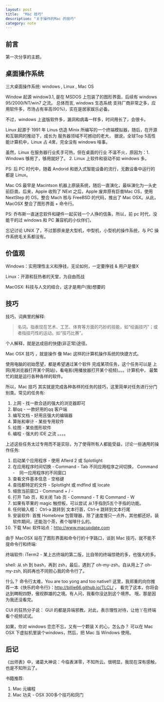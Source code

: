 ```yaml
---
layout: post
title:  "Mac 技巧"
description: "关于操作的Mac 的技巧"
category: note
---
```


## 前言

第一次分享的主题。

## 桌面操作系统

三大桌面操作系统: windows , Linux , Mac OS

Window 起源 window3.1, 是在 MSDOS 上包装了的图形界面，后续有 windows 95/2000/NT/win7 之流。 总体而言, windows 生态系统
支持厂商非常之多，应用软件多，市场占有率高(90%)，实在是居家娱乐必备。

不过，windows 上盗版软件多，漏洞和病毒一样多，时间用长了，会很卡。

Linux 起源于 1991 年 Linus 仿造 Minix 所编写的一个终端模拟器，随后，在开源和互联网的推动下，成长为 服务器领域不可撼动的老大，
据说，全球Top 5高性能计算机中，Linux 占 4席，完全没有 windows 啥事。

虽然，Linux 在服务器行业炙手可热，但在桌面的行业 不温不火，原因为：1.  Windows 够用了，够用就好了。 2. Linux 上软件和驱动不如 windows 多。

PS: 后 PC 时代中，随着 Andorid 和嵌入式智能设备的流行，无数设备中运行的都是 Linux。

Mac OS 最早是 Macintson 机器上原装系统，随后一直演化，最纵演化为一头史前巨兽。后来，Apple 收购了 NExt 之后，Apple 废弃原有巨兽Mac OS，使用 NextStep 的 OS，整合 Mach 核与
FreeBSD 的代码，推出了 Mac OSX。从此，MacOSX 整合了图形界面 + 命令行。

PS: 乔布斯一直迷恋软件和硬件一起买钱一个人挣的信条，所以，前 pc 时代，没能干的过 windows 和 PC 兼容机的小伙伴们，

忘记讨论 UNIX 了，不过那原来是大型机，中型机，小型机的操作系统，与 PC 操作系统毛关系都没有。

## 价值观

Windows：实用理性主义和挣钱，无论如何，一定要挣钱 & 用户是傻X

Linux：开源和狂热者的天堂，为自由而战

MacOSX: 科技与人文的结合，这才是用户(我)想要的

## 技巧

技巧，词典里的解释: 

> 名词。指表现在艺术、工艺、体育等方面的巧妙的技能，如“绘画技巧”；或者指技巧性的运动。如“技巧比赛”。

个人解释，就是达成目的快捷(非正常)途径。

Mac OSX 技巧 ，就是操作 像 Mac 这样的计算机操作系统的快捷方式。

使用电脑的初始愿望，都是希望通过某个软件 完成某项任务，这个任务可以是 上网(用浏览器打开某个网站)，看电影(用播放器打开某个视频)。。。计算机中，
最繁忙的就是运行各种各样的软件。

所以，Mac 技巧 其实就是完成各种各样的任务的技巧，这里简单对任务进行分门别类。常见的任务有: 

1. 上网 - 找一款合适的强大的浏览器即可
2. 聊qq - 一款好用的qq 客户端
3. 编写文档 - 好用且强大的编辑器
4. 算账和审计 - 某些专用软件
5. 绘图  - 某些图形软件
6. 编程 - 强大的 IDE 之流
。。。。

上述这些任务太过专用而不是实际，为了使得所有人都能受益，讨论一些通用的操作任务:

1. 启动某个应用程序 - 使用 Aflerd 2 或 Splotlight
2. 在应用程序时间切换 - Command - Tab  不同应用程序之间切换， Command - ` ` 同一应用程序的不同窗口
3. 查看文件基本信息 - 空格键
4. 查找都特定的文件 - Splotlight 或 mdfind 或 locate
5. 缩放当前窗口 - Command + / -
6. 打开 Tab 页，和关闭 Tab 页 - Command - T 和 Command - W
7. 如果有苹果的 magic 触控板，可以尝试 从1手指到5五个手指的功能。
8. 任何输入框： Ctrl-a 跳转到 文本行首，Ctrl-e 跳转到文本行尾
9. 安装软件: 首推 Homebrew 包管理器，除了速度慢只一点外，其他都还好。装软件期间，还能泡个茶，煮个咖啡什么的。
10. 下载 Mac 软件站点：http://www.macupdate.com

由于 MacOSX 站在了图形界面和命令行的十字路口，谈到 Mac 技巧，就不能不提命令行和终端: 

终端软件: iTerm2 - 某上古终端的第二版，比自带的终端惊艳的多，也强大的多。

shell: 从 sh 到 bash，再到 zsh，最后，遇到了 oh-my-zsh。自从用上了 oh-my-zsh, 妈妈再也不同担心我的命令行了。

什么？ 命令行太难，You are too yong and too native!! 这里，我郑重的向你推荐一本《快乐的命令行》：http://billie66.github.io/TLCL/ ，
看完了这本，你将会达到睥睨四野，傲视群雄的之境。有人问，我看你没达到这个境界。 哦，那是因为我还没看完。

CUI 的狂热分子说： GUI 的都是异端邪教。对此，表示理性对待，让他丫在终端看个视频试试。

如果，你对 windows 恋恋不忘，又有一个颗装 X 的心，怎么办？ 可以在 Mac OSX 下虚拟机里装个windows，然后，把 Mac 当 Windows 使用。

## 后记

《出师表》中，诸葛大神说：今临表涕零，不知所云。很明显，我现在深有感触，也是不知所云了。

书籍推荐: 

1. Mac 元编程
2. Mac 功夫 - OSX 300多个技巧和窍门


